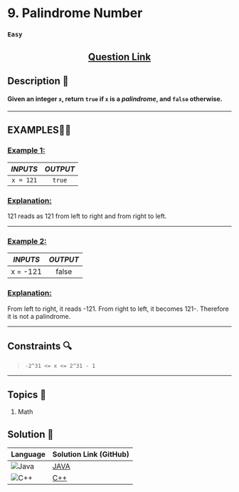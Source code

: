 # 9. Palindrome Number

### `Easy`


<h2 align="center">
<a href="https://leetcode.com/problems/palindrome-number/description/"><strong>Question Link</strong></a>
</h2>


## Description 📑

#### Given an integer `x`, return `true` if `x` is a _palindrome_, and `false` otherwise.

---

## **EXAMPLES**💫✨ </br>

<h3>

<ins>**Example 1**:</ins> </br>

| _INPUTS_ | _OUTPUT_ |
| :-----------: | :-----------: |
| `x = 121` | `true` |

</h3>

<h3>
<ins>Explanation:</ins>
</h3>

121 reads as 121 from left to right and from right to left.
___
<h3>

<ins>**Example 2**:</ins> </br>

| _INPUTS_ | _OUTPUT_ |
| :-----------: | :-----------: |
| x = -121 | false |

</h3>

<h3>
<ins>Explanation:</ins>
</h3>

From left to right, it reads -121. From right to left, it becomes 121-. Therefore it is not a palindrome.
___

## Constraints 🔍

> `-2^31 <= x <= 2^31 - 1`

___

## Topics 📝

1. Math

## Solution 📃

|  Language   |  Solution Link (GitHub) |
| ------------- | ------------- |
|  ![Java](https://img.shields.io/badge/java-%23ED8B00.svg?style=flat&logo=openjdk&logoColor=white)  | [JAVA](https://github.com/Purnima47/Leetcode-Solutions/blob/main/%F0%9F%9F%A2%20Easy/9%20-%20Palindrome%20Number/_9PalindromeNumber.java) |
|  ![C++](https://img.shields.io/badge/c++-%2300599C.svg?style=plastic&logo=c%2B%2B&logoColor=white)  | [C++](https://github.com/Purnima47/Leetcode-Solutions/blob/main/%F0%9F%9F%A2%20Easy/9%20-%20Palindrome%20Number/_9PalindromNumber.cpp)  |
